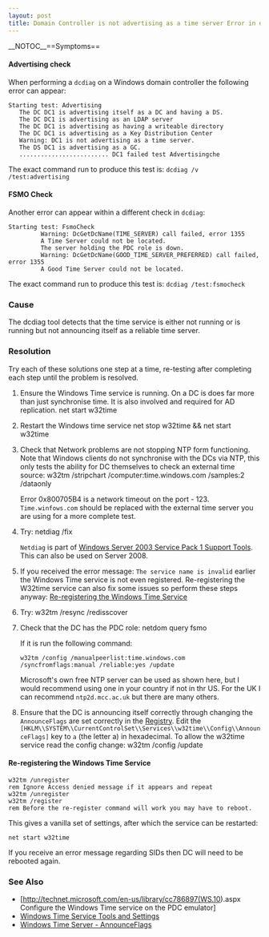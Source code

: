 ```yaml
---
layout: post 
title: Domain Controller is not advertising as a time server Error in dcdiag (Windows)
---
```


\_\_NOTOC\_\_==Symptoms==

#### Advertising check

When performing a `dcdiag` on a Windows domain controller the following
error can appear:

    Starting test: Advertising
       The DC DC1 is advertising itself as a DC and having a DS.
       The DC DC1 is advertising as an LDAP server
       The DC DC1 is advertising as having a writeable directory
       The DC DC1 is advertising as a Key Distribution Center
       Warning: DC1 is not advertising as a time server.
       The DS DC1 is advertising as a GC.
       ......................... DC1 failed test Advertisingche

The exact command run to produce this test is:
`dcdiag /v /test:advertising`

#### FSMO Check

Another error can appear within a different check in `dcdiag`:

    Starting test: FsmoCheck
             Warning: DcGetDcName(TIME_SERVER) call failed, error 1355
             A Time Server could not be located.
             The server holding the PDC role is down.
             Warning: DcGetDcName(GOOD_TIME_SERVER_PREFERRED) call failed, error 1355
             A Good Time Server could not be located.

The exact command run to produce this test is: `dcdiag /test:fsmocheck`

### Cause

The dcdiag tool detects that the time service is either not running or
is running but not announcing itself as a reliable time server.

### Resolution

Try each of these solutions one step at a time, re-testing after
completing each step until the problem is resolved.

1.  Ensure the Windows Time service is running. On a DC is does far more
    than just synchronise time. It is also involved and required for AD
    replication.
        net start w32time

2.  Restart the Windows time service
        net stop w32time && net start w32time

3.  Check that Network problems are not stopping NTP form functioning.
    Note that Windows clients do not synchronise with the DCs via NTP,
    this only tests the ability for DC themselves to check an external
    time source:
        w32tm /stripchart /computer:time.windows.com /samples:2 /dataonly

    Error 0x800705B4 is a network timeout on the port - 123.
    `Time.winfows.com` should be replaced with the external time server
    you are using for a more complete test.

4.  Try:
         netdiag /fix

    `Netdiag` is part of [Windows Server 2003 Service Pack 1 Support
    Tools](http://support.microsoft.com/kb/892777). This can also be
    used on Server 2008.

5.  If you received the error message: `The service name is invalid`
    earlier the Windows Time service is not even registered.
    Re-registering the W32time service can also fix some issues so
    perform these steps anyway: [Re-registering the Windows Time
    Service](Domain_Controller_is_not_advertising_as_a_time_server_Error_in_dcdiag_(Windows)#Re-registering_the_Windows_Time_Service "wikilink")
6.  Try:
        w32tm /resync /redisscover

7.  Check that the DC has the PDC role:
        netdom query fsmo

    If it is run the following command:

        w32tm /config /manualpeerlist:time.windows.com /syncfromflags:manual /reliable:yes /update

    Microsoft\'s own free NTP server can be used as shown here, but I
    would recommend using one in your country if not in thr US. For the
    UK I can recommend `ntp2d.mcc.ac.uk` but there are many others.

8.  Ensure that the DC is announcing itself correctly through changing
    the `AnnounceFlags` are set correctly in the
    [Registry](Registry "wikilink"). Edit the
    `[HKLM\\SYSTEM\\CurrentControlSet\\Services\\w32time\\Config\\AnnounceFlags]`
    key to `a` (the letter a) in hexadecimal. To allow the w32time
    service read the config change:
        w32tm /config /update

#### Re-registering the Windows Time Service

    w32tm /unregister
    rem Ignore Access denied message if it appears and repeat
    w32tm /unregister
    w32tm /register
    rem Before the re-register command will work you may have to reboot.

This gives a vanilla set of settings, after which the service can be
restarted:

    net start w32time

If you receive an error message regarding SIDs then DC will need to be
rebooted again.

### See Also

-   \[<http://technet.microsoft.com/en-us/library/cc786897(WS.10>).aspx
    Configure the Windows Time service on the PDC emulator\]
-   [Windows Time Service Tools and
    Settings](http://go.microsoft.com/fwlink/?LinkId=42984)
-   [Windows Time Server -
    AnnounceFlags](http://www.experts-exchange.com/Hardware/Servers/Q_23905283.html)

